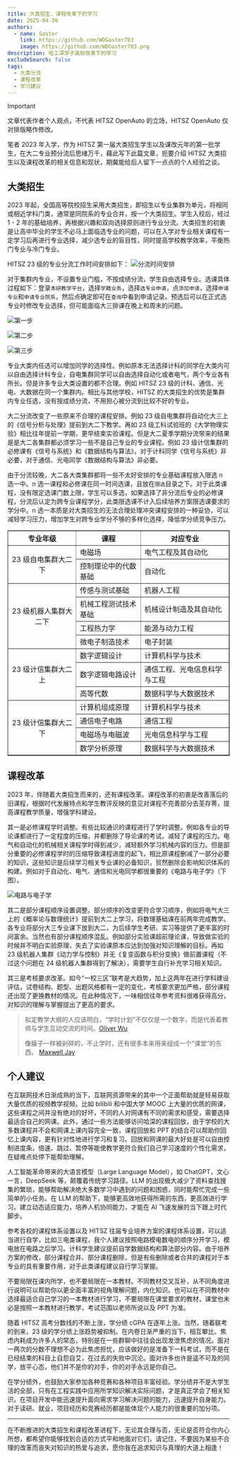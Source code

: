 ```yaml
---
title: 大类招生、课程改革下的学习
date: 2025-04-30
authors:
  - name: Gaster
    link: https://github.com/WDGaster703
    image: https://github.com/WDGaster703.png
description: 哈工深学子高校改革下的学习
excludeSearch: false
tags:
  - 大类分流
  - 课程改革
  - 学习建议
---
```


> [!IMPORTANT]  
> 文章代表作者个人观点，不代表 HITSZ OpenAuto 的立场，HITSZ OpenAuto 仅对排版略作修改。

笔者 2023 年入学，作为 HITSZ 第一届大类招生学生以及课改元年的第一批学生，在大二专业预分流后思绪万千，藉此写下此篇文章，扼要介绍 HITSZ 大类招生以及课程改革的相关信息和现状，期冀能给后人留下一点点的个人经验之谈。

## 大类招生

2023 年起，全国高等院校招生采用大类招生，即招生以专业集群为单元，将相同或相近学科门类，通常是同院系的专业合并，按一个大类招生。学生入校后，经过 1 - 2 年的基础培养，再根据兴趣和双向选择原则进行专业分流。大类招生的初衷是让高中毕业的学生不必马上面临选专业的问题，可以在入学对专业相关课程有一定学习后再进行专业选择，减少选专业的盲目性，同时提高学校教学效率，平衡热门专业与冷门专业。

HITSZ 23 级的专业分流工作时间安排如下：
![分流时间安排](images/分流时间安排.jpg)

对于集群内专业，不设置专业门槛，不按成绩分流，学生自由选择专业。选课具体过程如下：登录`本研教学平台`，选择`学籍业务`，选择`选专业申请`，点`添加申请`，选择`申请专业`和`申请专业院系`，然后点确定即可在`查询`中看到申请记录。预选后可以在正式选专业时修改专业选择，但可能面临大三排课在晚上和周末的问题。

![第一步](images/选专业申请.png)

![第二步](images/添加申请和查询.png)

![第三步](images/申请专业和申请专业院系.png)

专业大类内任选可以增加同学的选择性。例如原本无法选择计科的同学在大类内可以自由选择计科专业，自电集群同学可以自由选择自动化或者电气，两个专业各有所长。但是许多专业大类设置的都不合理。例如 HITSZ 23 级的计科、通信、光电、大数据在同一个集群内。相比与其他学校，HITSZ 的大类招生的优势是集群内专业任选，没有按成绩分流，不用担心被分流到比较不好的专业。

大二分流改变了一些原来不合理的课程安排。例如 23 级自电集群将自动化大三上的《信号分析与处理》提前到大二下教学。再如 23 级工科试验班的《大学物理实验》相比往年提前一学期，更早结束实验课程。但是大二夏季学期分流带来的结果是是大二各集群都必须学习一些不是自己专业的专业课程。例如 23 级计信集群的必修课有《信号与系统》和《数据结构与算法》，对于计科同学《信号与系统》非必要，对于通信、光电同学《数据结构与算法》非必要。

由于分流较晚，大二各大类集群都将一些不太好安排的专业基础课程放入限选 n 选一中。n 选一课程和必修课在同一时间选课，且放在`限选`目录之下。对于此类课程，没有限定选课门数上限，学生可以多选，如果选择了非分流后专业的必修课程，分流后认定为跨专业课程学分，此类限选课不计入后续培养方案限选课要求的学分中。n 选一本质是对大类招生的无法合理处理冲突课程安排的一种妥协，可以减轻学习压力，增加学生对跨专业学分不够的多样化选择，降低学分绩竞争压力。

<table border="1" cellspacing="10">
<tr>
  <th align="center">专业年级</th>
  <th align="center">课程</th>
  <th align="center">对应专业</th>
</tr>
<tr>
  <td rowspan="2" align="center">23 级自电集群大二下</td>
  <td>电磁场</td>
  <td>电气工程及其自动化</td>
</tr>
<tr>
  <td>控制理论中的代数基础</td>
  <td>自动化</td>
</tr>

<tr>
  <td rowspan="4" align="center">23 级机器人集群大二下</td>
  <td>传感与测试基础</td>
  <td>机器人工程</td>
</tr>
<tr>
  <td>机械工程测试技术基础</td>
  <td>机械设计制造及其自动化</td>
</tr>
<tr>
  <td>工程热力学</td>
  <td>能源与动力工程</td>
</tr>
<tr>
  <td>微电子制造技术</td>
  <td>电子封装</td>
</tr>

<tr>
  <td rowspan="3" align="center">23 级计信集群大二上</td>
  <td>数字逻辑设计</td>
  <td>计算机科学与技术</td>
</tr>
<tr>
  <td>数字逻辑电路设计</td>
  <td>通信工程、光电信息科学与工程</td>
</tr>
<tr>
  <td>高等代数</td>
  <td>数据科学与大数据技术</td>
</tr>

<tr>
  <td rowspan="4" align="center">23 级计信集群大二下</td>
  <td>计算机组成原理</td>
  <td>计算机科学与技术</td>
</tr>
<tr>
  <td>通信电子电路</td>
  <td>通信工程</td>
</tr>
<tr>
  <td>电磁场与电磁波</td>
  <td>光电信息科学与工程</td>
</tr>
<tr>
  <td>数学分析原理</td>
  <td>数据科学与大数据技术</td>
</tr>
</table>

## 课程改革

2023 年，伴随着大类招生而来的，还有课程改革。课程改革的初衷是改善落后的旧课程，根据时代发展特点和学生教评反映的意见对课程不完善部分去芜存菁，提高课程教学质量，增强学科建设。

其一是必修课程学时调整。有些比较通识的课程进行了学时调整。例如各专业的导论课都进行了一定程度的压缩，并都删除了导论课的考试，减轻了课程的压力。电气和自动化的机械相关课程学时得到减少，减轻额外学习机械内容的压力。但是部分重要的必修课程学时的压缩导致课程进度的起飞，相比原课程删减了一部分必要的知识，这些知识是后续学习相关专业课的必备知识，贸然删除会影响知识体系的构建。例如对于自动化、电气、通信和光电同学都很重要的《电路与电子学》（下图）。

![电路与电子学](images/三门三合一关系图.png)

其二是部分课程顺序设置调整。部分顺序的改变更符合学习顺序，例如将电气大三上的《概率论与数理统计》提前到大二上学习，将数理基础课在前两年完成教学。各专业将部分大三专业课下放到大二，为后续学生考研、实习等提供了更丰富的时间富余。当然也有部分课程顺序混乱。例如部分实验课超前理论课，导致做实验的时候并不明白实验原理，失去了实验课原本应达到加强对知识理解的目标。再如 23 级机器人集群《动力学与控制》并无《复变函数与积分变换》做前置课程（不过这个问题在 24 级机器人集群得到了解决），需要学生自行补充学习相关知识。

其三是考核要求改革。如今“一校三区”联考是大趋势，加上这两年在进行学科建设评估，试卷结构、题型、出题风格都有一定的变化，考核要求更加严格，部分课程还出现了更换教材的情况。在此种情况下，一味相信往年参考资料很难获得高分，对知识的理解与掌握提出了更高的要求。

> 拟定教学大纲的人应该明白，“学时计划”不仅仅是一个数字，而是代表着教师与学生互动交流的时间。[Oliver Wu](https://github.com/OliverWu)
> 
> 像臊子一样被剁碎的，不止学时，还有很多本来用来组成一个“课堂”的东西。 [Maxwell Jay](https://github.com/MaxwellJay256/)


## 个人建议

在互联网技术日渐成熟的当下，互联网资源带来的其中一个正面帮助就是轻易获取大量优质的视频教学视频。比如 bilibili 和中国大学 MOOC 上大量的优质的网课，这些课程之间并没有绝对的好坏，不同的人对网课有不同的需求和感受，需要选择最适合自己的网课。此外，通过一些方法能够访问哈深的课程回放，由于学校的大多数课程并不会和网课上课内容完全一致，课程回放和 PPT 的结合可以帮助你回忆上课内容，更有针对性地进行学习和复习。回放和网课的最大好处是可以自由控制进度条，倍速、跳过、暂停等能使教学更符合我们自己学习速度的个性化需求，在疑难点处停下能帮助理解。

人工智能革命带来的大语言模型（Large Language Model），如 ChatGPT，文心一言，DeepSeek 等，颠覆着传统学习路径。LLM 的出现极大减少了资料查找搜集的繁琐，能够帮助解决绝大多数学习中遇到的问题和困惑，同时能帮忙完成一些简单的小任务。在 LLM 的帮助下，能够更高效地获得所需的东西，更高效进行学习。建立动态适应能力，培养人机协同能力，才能在 AI 飞速发展的当下跟上时代脚步。

参考各校的课程体系设置以及 HITSZ 往届专业培养方案的课程体系设置，可以适当进行自学，比如三电类课程，我个人建议按照电路模电数电的顺序分开学习，模电放在电路之后学习。计科学生建议提前自学数据结构和算法部分内容。由于培养方案的修改，部分课程合并、部分课程删除，但是有些删除或者合并的课程对于本专业的具有重要作用，对于此类课程建议自行学习掌握。

不要局限在课内所学，也不要局限在一本教材。不同教材交叉互补，从不同角度进行说明可以帮助你以更全面丰富的视角理解问题，内化知识。也可以在不同教材中选择最适合自己学习的一本教材进行学习，不要局限在课堂要求的教材，课堂也未必是按照一本教材进行教学，考试范围以老师所说以及 PPT 为准。

随着 HITSZ 高考分数线的不断上涨，学分绩 cGPA 在逐年上涨。当然，随着联考的到来，23 级的学分绩上涨趋势被抑制。在内卷日渐严重的当下，相互攀比、焦虑内耗成为许多人的常态，特别是在一些群聊中往往会出现发泄焦虑的情况。面对一两次的分数不理想不必为此焦虑担忧，应该做好的是准备下一科考试，而不是在已经结束的科目上自怨自艾，在过去的失败中沉沦。面对许多也许是遥不可及的同学，放平心态，他们并不是你的对手，你的对手永远是你自己。

在学分绩外，也鼓励大家参加各种竞赛和各种项目丰富经验。学分绩并不是大学生活的全部，只有在工程实践中应用所学知识解决实际问题，才是真正学会了相关知识。在项目开发中能迅速提升面向需求学习解决问题的能力，迅速提升自身能力。对于读研、就业，项目经历和竞赛经历都是能体现个人能力的很重要的加分项。

-------

在不断推进的大类招生和课程改革进程下，无论其合理与否，无论是否符合你内心所想，都希望你能够找到合适的方式平和地面对它们，请记住，不要因为某些不合理的改革而丧失对知识的热爱与追求，愿你我在追求知识与真理的大道上相逢！
